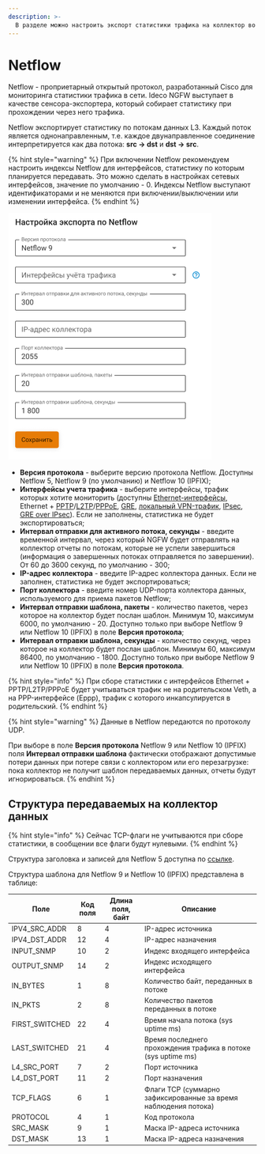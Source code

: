 ```yaml
---
description: >-
  В разделе можно настроить экспорт статистики трафика на коллектор во внешней или локальной сети по протоколу Netflow. 
---
```


# Netflow

Netflow - проприетарный открытый протокол, разработанный Cisco для мониторинга статистики трафика в сети. Ideco NGFW выступает в качестве сенсора-экспортера, который собирает статистику при прохождении через него трафика. 

Netflow экспортирует статистику по потокам данных L3. Каждый поток является однонаправленным, т.е. каждое двунаправленное соединение интерпретируется как два потока: **src -> dst** и **dst -> src**.

{% hint style="warning" %}
При включении Netflow рекомендуем настроить индексы Netflow для интерфейсов, статистику по которым планируется передавать. Это можно сделать в настройках сетевых интерфейсов, значение по умолчанию - 0. Индексы Netflow выступают идентификаторами и не меняются при включении/выключении или изменении интерфейса.
{% endhint %}

![](/.gitbook/assets/netflow.png)

* **Версия протокола** - выберите версию протокола Netflow. Доступны Netflow 5, Netflow 9 (по умолчанию) и Netflow 10 (IPFIX);
* **Интерфейсы учета трафика** - выберите интерфейсы, трафик которых хотите мониторить (доступны [Ethernet-интерфейсы](/settings/services/connection-to-provider/ethernet-connection.md), Ethernet + [PPTP](/settings/services/connection-to-provider/pptp-connection.md)/[L2TP](/settings/services/connection-to-provider/l2tp-connection.md)/[PPPoE](/settings/services/connection-to-provider/pppoe-connection.md), [GRE](/settings/services/connection-to-provider/README.md#туннельные-интерфейсы), [локальный VPN-трафик](/settings/users/authorization/vpn-connection/README.md), [IPsec](/settings/services/ipsec/README.md), [GRE over IPsec](/settings/services/ipsec/site-to-site/ipsec-utm-to-utm-tunnel.md)). Если не заполнены, статистика не будет экспортироваться;
* **Интервал отправки для активного потока, секунды** - введите временной интервал, через который NGFW будет отправлять на коллектор отчеты по потокам, которые не успели завершиться (информация о завершенных потоках отправляется по завершении). От 60 до 3600 секунд, по умолчанию - 300;
* **IP-адрес коллектора** - введите IP-адрес коллектора данных. Если не заполнен, статистика не будет экспортироваться;
* **Порт коллектора** - введите номер UDP-порта коллектора данных, используемого для приема пакетов Netflow;
* **Интервал отправки шаблона, пакеты** - количество пакетов, через которое на коллектор будет послан шаблон. Минимум 10, максимум 6000, по умолчанию - 20. Доступно только при выборе Netflow 9 или Netflow 10 (IPFIX) в поле **Версия протокола**;
* **Интервал отправки шаблона, секунды** - количество секунд, через которое на коллектор будет послан шаблон. Минимум 60, максимум 86400, по умолчанию - 1800. Доступно только при выборе Netflow 9 или Netflow 10 (IPFIX) в поле **Версия протокола**.

{% hint style="info" %}
При сборе статистики с интерфейсов Ethernet + PPTP/L2TP/PPPoE будет учитываться трафик не на родительском Veth, а на PPP-интерфейсе (Eppp), трафик с которого инкапсулируется в родительский.
{% endhint %}

{% hint style="warning" %}
Данные в Netflow передаются по протоколу UDP.

При выборе в поле **Версия протокола** Netflow 9 или Netflow 10 (IPFIX) поля **Интервал отправки шаблона** фактически отображают допустимые потери данных при потере связи с коллектором или его перезагрузке: пока коллектор не получит шаблон передаваемых данных, отчеты будут игнорироваться.
{% endhint %}

## Структура передаваемых на коллектор данных

{% hint style="info" %}
Сейчас TCP-флаги не учитываются при сборе статистики, в сообщении все флаги будут нулевыми.
{% endhint %}

Структура заголовка и записей для Netflow 5 доступна по [ссылке](https://www.cisco.com/c/en/us/td/docs/net_mgmt/netflow_collection_engine/3-6/user/guide/format.html#wp1006108).

Структура шаблона для Netflow 9 и Netflow 10 (IPFIX) представлена в таблице:

| Поле | Код поля | Длина поля, байт | Описание |
|------|----------|------------------|----------|
| IPV4_SRC_ADDR | 8 | 4 | IP-адрес источника |
| IPV4_DST_ADDR | 12 | 4 | IP-адрес назначения |
| INPUT_SNMP | 10 | 2 | Индекс входящего интерфейса |
| OUTPUT_SNMP | 14 | 2 | Индекс исходящего интерфейса |
| IN_BYTES | 1 | 8 | Количество байт, переданных в потоке |
| IN_PKTS | 2 | 8 | Количество пакетов переданных в потоке |
| FIRST_SWITCHED | 22 | 4 | Время начала потока (sys uptime ms) |
| LAST_SWITCHED | 21 | 4 | Время последнего прохождения трафика в потоке (sys uptime ms) |
| L4_SRC_PORT | 7 | 2 | Порт источника |
| L4_DST_PORT | 11 | 2 | Порт назначения |
| TCP_FLAGS | 6 | 1 | Флаги TCP (суммарно зафиксированные за время наблюдения потока) |
| PROTOCOL | 4 | 1 | Код протокола |
| SRC_MASK | 9 | 1 | Маска IP-адреса источника |
| DST_MASK | 13 | 1 | Маска IP-адреса назначения |


